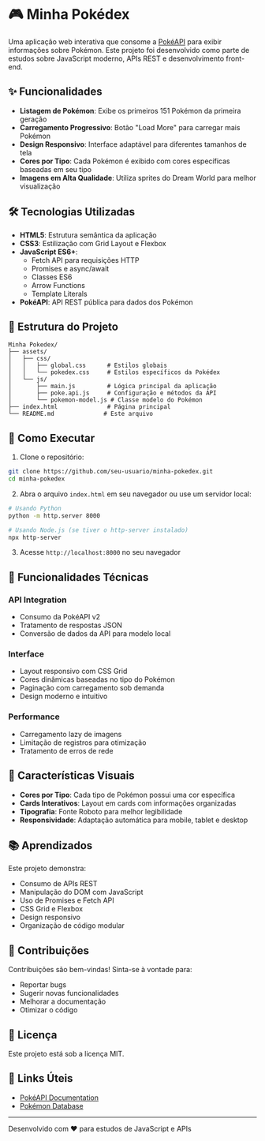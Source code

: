 # 🎮 Minha Pokédex

Uma aplicação web interativa que consome a [PokéAPI](https://pokeapi.co/) para exibir informações sobre Pokémon. Este projeto foi desenvolvido como parte de estudos sobre JavaScript moderno, APIs REST e desenvolvimento front-end.

## ✨ Funcionalidades

- **Listagem de Pokémon**: Exibe os primeiros 151 Pokémon da primeira geração
- **Carregamento Progressivo**: Botão "Load More" para carregar mais Pokémon
- **Design Responsivo**: Interface adaptável para diferentes tamanhos de tela
- **Cores por Tipo**: Cada Pokémon é exibido com cores específicas baseadas em seu tipo
- **Imagens em Alta Qualidade**: Utiliza sprites do Dream World para melhor visualização

## 🛠️ Tecnologias Utilizadas

- **HTML5**: Estrutura semântica da aplicação
- **CSS3**: Estilização com Grid Layout e Flexbox
- **JavaScript ES6+**: 
  - Fetch API para requisições HTTP
  - Promises e async/await
  - Classes ES6
  - Arrow Functions
  - Template Literals
- **PokéAPI**: API REST pública para dados dos Pokémon

## 📁 Estrutura do Projeto

```
Minha Pokedex/
├── assets/
│   ├── css/
│   │   ├── global.css      # Estilos globais
│   │   └── pokedex.css     # Estilos específicos da Pokédex
│   └── js/
│       ├── main.js         # Lógica principal da aplicação
│       ├── poke.api.js     # Configuração e métodos da API
│       └── pokemon-model.js # Classe modelo do Pokémon
├── index.html              # Página principal
└── README.md              # Este arquivo
```

## 🚀 Como Executar

1. Clone o repositório:
```bash
git clone https://github.com/seu-usuario/minha-pokedex.git
cd minha-pokedex
```

2. Abra o arquivo `index.html` em seu navegador ou use um servidor local:
```bash
# Usando Python
python -m http.server 8000

# Usando Node.js (se tiver o http-server instalado)
npx http-server
```

3. Acesse `http://localhost:8000` no seu navegador

## 📱 Funcionalidades Técnicas

### API Integration
- Consumo da PokéAPI v2
- Tratamento de respostas JSON
- Conversão de dados da API para modelo local

### Interface
- Layout responsivo com CSS Grid
- Cores dinâmicas baseadas no tipo do Pokémon
- Paginação com carregamento sob demanda
- Design moderno e intuitivo

### Performance
- Carregamento lazy de imagens
- Limitação de registros para otimização
- Tratamento de erros de rede

## 🎨 Características Visuais

- **Cores por Tipo**: Cada tipo de Pokémon possui uma cor específica
- **Cards Interativos**: Layout em cards com informações organizadas
- **Tipografia**: Fonte Roboto para melhor legibilidade
- **Responsividade**: Adaptação automática para mobile, tablet e desktop

## 📚 Aprendizados

Este projeto demonstra:
- Consumo de APIs REST
- Manipulação do DOM com JavaScript
- Uso de Promises e Fetch API
- CSS Grid e Flexbox
- Design responsivo
- Organização de código modular

## 🤝 Contribuições

Contribuições são bem-vindas! Sinta-se à vontade para:
- Reportar bugs
- Sugerir novas funcionalidades
- Melhorar a documentação
- Otimizar o código

## 📄 Licença

Este projeto está sob a licença MIT.

## 🔗 Links Úteis

- [PokéAPI Documentation](https://pokeapi.co/docs/v2)
- [Pokémon Database](https://pokemondb.net/)

---

Desenvolvido com ❤️ para estudos de JavaScript e APIs
